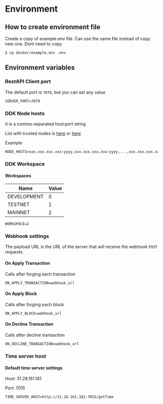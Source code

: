 # Environment

## How to create environment file

Create a copy of example.env file. Can use the same file instead of copy new one. Dont need to copy.

```
$ cp docker/example.env .env
```

## Environment variables

### RestAPI Client port

The default port is `7070`, but you can set any value

```
SERVER_PORT=7070
```

### DDK Node hosts

It is a comma-separated host:port string

List with trusted nodes is [here](https://github.com/AraiEzzra/DDKCORE/blob/master/docs/api/example.md) or [here](https://debugger.ddkoin.com/node)

Example

```
NODE_HOSTS=xxx.xxx.xxx.xxx:yyyy,xxx.xxx.xxx.xxx:yyyy,...,xxx.xxx.xxx.xxx:yyyy
```

### DDK Workspace

#### Workspaces

| Name        | Value |
|-------------|-------|
| DEVELOPMENT | 0     |
| TESTNET     | 1     |
| MAINNET     | 2     |

```
WORKSPACE=2
```

### Webhook settings

The payload URL is the URL of the server that will receive the webhook `POST` requests.

#### On Apply Transaction

Calls after forging each transaction

```
ON_APPLY_TRANSACTION=webhook_url
```

#### On Apply Block

Calls after forging each block

```
ON_APPLY_BLOCK=webhook_url
```

#### On Decline Transaction

Calls after decline transaction

```
ON_DECLINE_TRANSACTION=webhook_url
```

### Time server host

#### Default time server settings

Host: 31.28.161.181

Port: 7015

```
TIME_SERVER_HOST=http://31.28.161.181:7015/getTime
```
